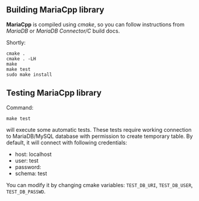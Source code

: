 <!-- -*- mode: markdown -*-  -->

Building MariaCpp library
---------------------------

**MariaCpp** is compiled using _cmake_, so you can follow instructions
from _MariaDB_ or _MariaDB Connector/C_ build docs.

Shortly:

    cmake .
    cmake . -LH
    make
    make test
    sudo make install



Testing MariaCpp library
------------------------

Command:

    make test

will execute some automatic tests.
These tests require working connection to MariaDB/MySQL database with
permission to create temporary table.
By default, it will connect with following credentials:

* host: localhost
* user: test
* password:
* schema: test

You can modify it by changing cmake variables:
`TEST_DB_URI`, `TEST_DB_USER`, `TEST_DB_PASSWD`.


